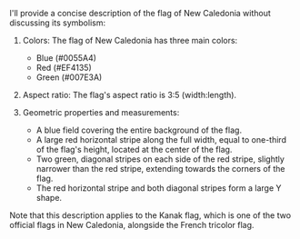 I'll provide a concise description of the flag of New Caledonia without discussing its symbolism:

1. Colors: The flag of New Caledonia has three main colors:
   - Blue (#0055A4)
   - Red (#EF4135)
   - Green (#007E3A)

2. Aspect ratio: The flag's aspect ratio is 3:5 (width:length).

3. Geometric properties and measurements:
   - A blue field covering the entire background of the flag.
   - A large red horizontal stripe along the full width, equal to one-third of the flag's height, located at the center of the flag.
   - Two green, diagonal stripes on each side of the red stripe, slightly narrower than the red stripe, extending towards the corners of the flag.
   - The red horizontal stripe and both diagonal stripes form a large Y shape.

Note that this description applies to the Kanak flag, which is one of the two official flags in New Caledonia, alongside the French tricolor flag.